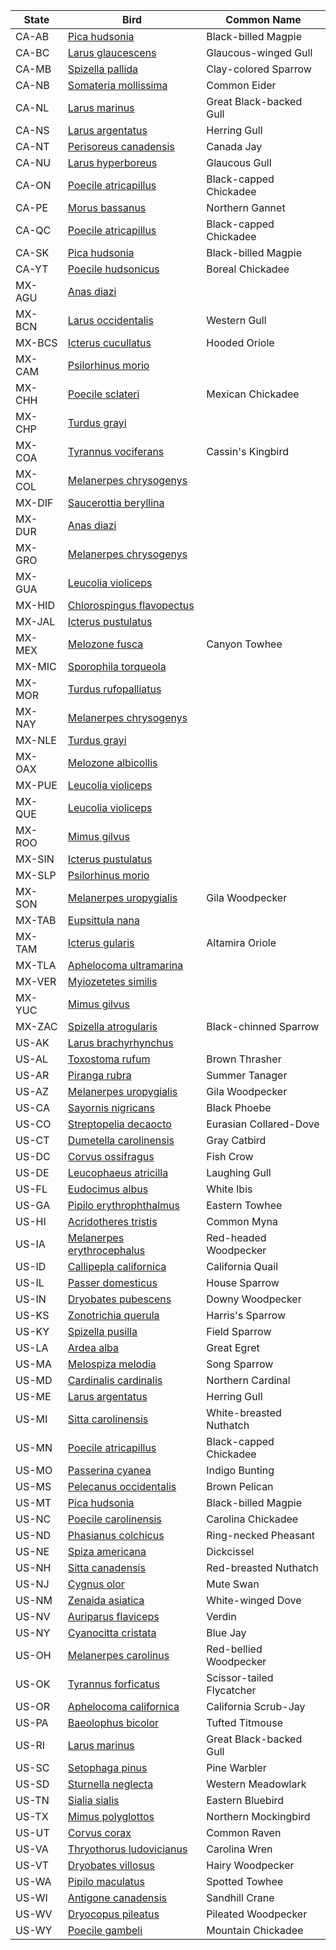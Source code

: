 | State | Bird | Common Name |
|---|---|---|
| CA-AB | [Pica hudsonia](https://en.wikipedia.org/wiki/Pica_hudsonia) | Black-billed Magpie |
| CA-BC | [Larus glaucescens](https://en.wikipedia.org/wiki/Larus_glaucescens) | Glaucous-winged Gull |
| CA-MB | [Spizella pallida](https://en.wikipedia.org/wiki/Spizella_pallida) | Clay-colored Sparrow |
| CA-NB | [Somateria mollissima](https://en.wikipedia.org/wiki/Somateria_mollissima) | Common Eider |
| CA-NL | [Larus marinus](https://en.wikipedia.org/wiki/Larus_marinus) | Great Black-backed Gull |
| CA-NS | [Larus argentatus](https://en.wikipedia.org/wiki/Larus_argentatus) | Herring Gull |
| CA-NT | [Perisoreus canadensis](https://en.wikipedia.org/wiki/Perisoreus_canadensis) | Canada Jay |
| CA-NU | [Larus hyperboreus](https://en.wikipedia.org/wiki/Larus_hyperboreus) | Glaucous Gull |
| CA-ON | [Poecile atricapillus](https://en.wikipedia.org/wiki/Poecile_atricapillus) | Black-capped Chickadee |
| CA-PE | [Morus bassanus](https://en.wikipedia.org/wiki/Morus_bassanus) | Northern Gannet |
| CA-QC | [Poecile atricapillus](https://en.wikipedia.org/wiki/Poecile_atricapillus) | Black-capped Chickadee |
| CA-SK | [Pica hudsonia](https://en.wikipedia.org/wiki/Pica_hudsonia) | Black-billed Magpie |
| CA-YT | [Poecile hudsonicus](https://en.wikipedia.org/wiki/Poecile_hudsonicus) | Boreal Chickadee |
| MX-AGU | [Anas diazi](https://en.wikipedia.org/wiki/Anas_diazi) |  |
| MX-BCN | [Larus occidentalis](https://en.wikipedia.org/wiki/Larus_occidentalis) | Western Gull |
| MX-BCS | [Icterus cucullatus](https://en.wikipedia.org/wiki/Icterus_cucullatus) | Hooded Oriole |
| MX-CAM | [Psilorhinus morio](https://en.wikipedia.org/wiki/Psilorhinus_morio) |  |
| MX-CHH | [Poecile sclateri](https://en.wikipedia.org/wiki/Poecile_sclateri) | Mexican Chickadee |
| MX-CHP | [Turdus grayi](https://en.wikipedia.org/wiki/Turdus_grayi) |  |
| MX-COA | [Tyrannus vociferans](https://en.wikipedia.org/wiki/Tyrannus_vociferans) | Cassin's Kingbird |
| MX-COL | [Melanerpes chrysogenys](https://en.wikipedia.org/wiki/Melanerpes_chrysogenys) |  |
| MX-DIF | [Saucerottia beryllina](https://en.wikipedia.org/wiki/Saucerottia_beryllina) |  |
| MX-DUR | [Anas diazi](https://en.wikipedia.org/wiki/Anas_diazi) |  |
| MX-GRO | [Melanerpes chrysogenys](https://en.wikipedia.org/wiki/Melanerpes_chrysogenys) |  |
| MX-GUA | [Leucolia violiceps](https://en.wikipedia.org/wiki/Leucolia_violiceps) |  |
| MX-HID | [Chlorospingus flavopectus](https://en.wikipedia.org/wiki/Chlorospingus_flavopectus) |  |
| MX-JAL | [Icterus pustulatus](https://en.wikipedia.org/wiki/Icterus_pustulatus) |  |
| MX-MEX | [Melozone fusca](https://en.wikipedia.org/wiki/Melozone_fusca) | Canyon Towhee |
| MX-MIC | [Sporophila torqueola](https://en.wikipedia.org/wiki/Sporophila_torqueola) |  |
| MX-MOR | [Turdus rufopalliatus](https://en.wikipedia.org/wiki/Turdus_rufopalliatus) |  |
| MX-NAY | [Melanerpes chrysogenys](https://en.wikipedia.org/wiki/Melanerpes_chrysogenys) |  |
| MX-NLE | [Turdus grayi](https://en.wikipedia.org/wiki/Turdus_grayi) |  |
| MX-OAX | [Melozone albicollis](https://en.wikipedia.org/wiki/Melozone_albicollis) |  |
| MX-PUE | [Leucolia violiceps](https://en.wikipedia.org/wiki/Leucolia_violiceps) |  |
| MX-QUE | [Leucolia violiceps](https://en.wikipedia.org/wiki/Leucolia_violiceps) |  |
| MX-ROO | [Mimus gilvus](https://en.wikipedia.org/wiki/Mimus_gilvus) |  |
| MX-SIN | [Icterus pustulatus](https://en.wikipedia.org/wiki/Icterus_pustulatus) |  |
| MX-SLP | [Psilorhinus morio](https://en.wikipedia.org/wiki/Psilorhinus_morio) |  |
| MX-SON | [Melanerpes uropygialis](https://en.wikipedia.org/wiki/Melanerpes_uropygialis) | Gila Woodpecker |
| MX-TAB | [Eupsittula nana](https://en.wikipedia.org/wiki/Eupsittula_nana) |  |
| MX-TAM | [Icterus gularis](https://en.wikipedia.org/wiki/Icterus_gularis) | Altamira Oriole |
| MX-TLA | [Aphelocoma ultramarina](https://en.wikipedia.org/wiki/Aphelocoma_ultramarina) |  |
| MX-VER | [Myiozetetes similis](https://en.wikipedia.org/wiki/Myiozetetes_similis) |  |
| MX-YUC | [Mimus gilvus](https://en.wikipedia.org/wiki/Mimus_gilvus) |  |
| MX-ZAC | [Spizella atrogularis](https://en.wikipedia.org/wiki/Spizella_atrogularis) | Black-chinned Sparrow |
| US-AK | [Larus brachyrhynchus](https://en.wikipedia.org/wiki/Larus_brachyrhynchus) |  |
| US-AL | [Toxostoma rufum](https://en.wikipedia.org/wiki/Toxostoma_rufum) | Brown Thrasher |
| US-AR | [Piranga rubra](https://en.wikipedia.org/wiki/Piranga_rubra) | Summer Tanager |
| US-AZ | [Melanerpes uropygialis](https://en.wikipedia.org/wiki/Melanerpes_uropygialis) | Gila Woodpecker |
| US-CA | [Sayornis nigricans](https://en.wikipedia.org/wiki/Sayornis_nigricans) | Black Phoebe |
| US-CO | [Streptopelia decaocto](https://en.wikipedia.org/wiki/Streptopelia_decaocto) | Eurasian Collared-Dove |
| US-CT | [Dumetella carolinensis](https://en.wikipedia.org/wiki/Dumetella_carolinensis) | Gray Catbird |
| US-DC | [Corvus ossifragus](https://en.wikipedia.org/wiki/Corvus_ossifragus) | Fish Crow |
| US-DE | [Leucophaeus atricilla](https://en.wikipedia.org/wiki/Leucophaeus_atricilla) | Laughing Gull |
| US-FL | [Eudocimus albus](https://en.wikipedia.org/wiki/Eudocimus_albus) | White Ibis |
| US-GA | [Pipilo erythrophthalmus](https://en.wikipedia.org/wiki/Pipilo_erythrophthalmus) | Eastern Towhee |
| US-HI | [Acridotheres tristis](https://en.wikipedia.org/wiki/Acridotheres_tristis) | Common Myna |
| US-IA | [Melanerpes erythrocephalus](https://en.wikipedia.org/wiki/Melanerpes_erythrocephalus) | Red-headed Woodpecker |
| US-ID | [Callipepla californica](https://en.wikipedia.org/wiki/Callipepla_californica) | California Quail |
| US-IL | [Passer domesticus](https://en.wikipedia.org/wiki/Passer_domesticus) | House Sparrow |
| US-IN | [Dryobates pubescens](https://en.wikipedia.org/wiki/Dryobates_pubescens) | Downy Woodpecker |
| US-KS | [Zonotrichia querula](https://en.wikipedia.org/wiki/Zonotrichia_querula) | Harris's Sparrow |
| US-KY | [Spizella pusilla](https://en.wikipedia.org/wiki/Spizella_pusilla) | Field Sparrow |
| US-LA | [Ardea alba](https://en.wikipedia.org/wiki/Ardea_alba) | Great Egret |
| US-MA | [Melospiza melodia](https://en.wikipedia.org/wiki/Melospiza_melodia) | Song Sparrow |
| US-MD | [Cardinalis cardinalis](https://en.wikipedia.org/wiki/Cardinalis_cardinalis) | Northern Cardinal |
| US-ME | [Larus argentatus](https://en.wikipedia.org/wiki/Larus_argentatus) | Herring Gull |
| US-MI | [Sitta carolinensis](https://en.wikipedia.org/wiki/Sitta_carolinensis) | White-breasted Nuthatch |
| US-MN | [Poecile atricapillus](https://en.wikipedia.org/wiki/Poecile_atricapillus) | Black-capped Chickadee |
| US-MO | [Passerina cyanea](https://en.wikipedia.org/wiki/Passerina_cyanea) | Indigo Bunting |
| US-MS | [Pelecanus occidentalis](https://en.wikipedia.org/wiki/Pelecanus_occidentalis) | Brown Pelican |
| US-MT | [Pica hudsonia](https://en.wikipedia.org/wiki/Pica_hudsonia) | Black-billed Magpie |
| US-NC | [Poecile carolinensis](https://en.wikipedia.org/wiki/Poecile_carolinensis) | Carolina Chickadee |
| US-ND | [Phasianus colchicus](https://en.wikipedia.org/wiki/Phasianus_colchicus) | Ring-necked Pheasant |
| US-NE | [Spiza americana](https://en.wikipedia.org/wiki/Spiza_americana) | Dickcissel |
| US-NH | [Sitta canadensis](https://en.wikipedia.org/wiki/Sitta_canadensis) | Red-breasted Nuthatch |
| US-NJ | [Cygnus olor](https://en.wikipedia.org/wiki/Cygnus_olor) | Mute Swan |
| US-NM | [Zenaida asiatica](https://en.wikipedia.org/wiki/Zenaida_asiatica) | White-winged Dove |
| US-NV | [Auriparus flaviceps](https://en.wikipedia.org/wiki/Auriparus_flaviceps) | Verdin |
| US-NY | [Cyanocitta cristata](https://en.wikipedia.org/wiki/Cyanocitta_cristata) | Blue Jay |
| US-OH | [Melanerpes carolinus](https://en.wikipedia.org/wiki/Melanerpes_carolinus) | Red-bellied Woodpecker |
| US-OK | [Tyrannus forficatus](https://en.wikipedia.org/wiki/Tyrannus_forficatus) | Scissor-tailed Flycatcher |
| US-OR | [Aphelocoma californica](https://en.wikipedia.org/wiki/Aphelocoma_californica) | California Scrub-Jay |
| US-PA | [Baeolophus bicolor](https://en.wikipedia.org/wiki/Baeolophus_bicolor) | Tufted Titmouse |
| US-RI | [Larus marinus](https://en.wikipedia.org/wiki/Larus_marinus) | Great Black-backed Gull |
| US-SC | [Setophaga pinus](https://en.wikipedia.org/wiki/Setophaga_pinus) | Pine Warbler |
| US-SD | [Sturnella neglecta](https://en.wikipedia.org/wiki/Sturnella_neglecta) | Western Meadowlark |
| US-TN | [Sialia sialis](https://en.wikipedia.org/wiki/Sialia_sialis) | Eastern Bluebird |
| US-TX | [Mimus polyglottos](https://en.wikipedia.org/wiki/Mimus_polyglottos) | Northern Mockingbird |
| US-UT | [Corvus corax](https://en.wikipedia.org/wiki/Corvus_corax) | Common Raven |
| US-VA | [Thryothorus ludovicianus](https://en.wikipedia.org/wiki/Thryothorus_ludovicianus) | Carolina Wren |
| US-VT | [Dryobates villosus](https://en.wikipedia.org/wiki/Dryobates_villosus) | Hairy Woodpecker |
| US-WA | [Pipilo maculatus](https://en.wikipedia.org/wiki/Pipilo_maculatus) | Spotted Towhee |
| US-WI | [Antigone canadensis](https://en.wikipedia.org/wiki/Antigone_canadensis) | Sandhill Crane |
| US-WV | [Dryocopus pileatus](https://en.wikipedia.org/wiki/Dryocopus_pileatus) | Pileated Woodpecker |
| US-WY | [Poecile gambeli](https://en.wikipedia.org/wiki/Poecile_gambeli) | Mountain Chickadee |
